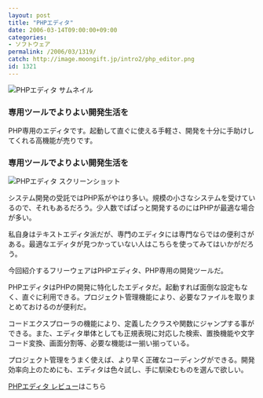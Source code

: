 ```yaml
---
layout: post
title: "PHPエディタ"
date: 2006-03-14T09:00:00+09:00
categories:
- ソフトウェア
permalink: /2006/03/1319/
catch: http://image.moongift.jp/intro2/php_editor.png
id: 1321
---
```

 ![PHPエディタ サムネイル](http://image.moongift.jp/intro2/php_editor.t.png "PHPエディタ サムネイル")
  

### 専用ツールでよりよい開発生活を
  
PHP専用のエディタです。起動して直ぐに使える手軽さ、開発を十分に手助けしてくれる高機能が売りです。  
<!--more-->  

### 専用ツールでよりよい開発生活を
  

![PHPエディタ スクリーンショット](http://image.moongift.jp/intro2/php_editor.png "PHPエディタ スクリーンショット")

  

システム開発の受託ではPHP系がやはり多い。規模の小さなシステムを受けているので、それもあるだろう。少人数でぱぱっと開発するのにはPHPが最適な場合が多い。

  

私自身はテキストエディタ派だが、専門のエディタには専門ならではの便利さがある。最適なエディタが見つかっていない人はこちらを使ってみてはいかがだろう。

  

今回紹介するフリーウェアはPHPエディタ、PHP専用の開発ツールだ。

  

PHPエディタはPHPの開発に特化したエディタだ。起動すれば面倒な設定もなく、直ぐに利用できる。プロジェクト管理機能により、必要なファイルを取りまとめておけるのが便利だ。

  

コードエクスプローラの機能により、定義したクラスや関数にジャンプする事ができる。また、エディタ単体としても正規表現に対応した検索、置換機能や文字コード変換、画面分割等、必要な機能は一揃い揃っている。

  

プロジェクト管理をうまく使えば、より早く正確なコーディングができる。開発効率向上のためにも、エディタは色々試し、手に馴染むものを選んで欲しい。

  

[PHPエディタ レビュー](http://fw.moongift.jp/review/i-1324.html)はこちら

